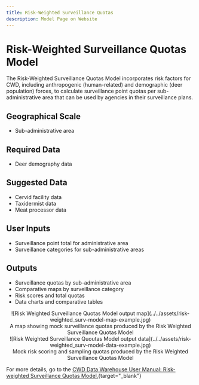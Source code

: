 ```yaml
---
title: Risk-Weighted Surveillance Quotas
description: Model Page on Website
---
```


# Risk-Weighted Surveillance Quotas Model

The Risk-Weighted Surveillance Quotas Model incorporates risk factors for CWD, including anthropogenic (human-related) and demographic (deer population) forces, to calculate surveillance point quotas per sub-administrative area that can be used by agencies in their surveillance plans.

## Geographical Scale
* Sub-administrative area

## Required Data
* Deer demography data

## Suggested Data
* Cervid facility data
* Taxidermist data
* Meat processor data

## User Inputs
* Surveillance point total for administrative area 
* Surveillance categories for sub-administrative areas

## Outputs
* Surveillance quotas by sub-administrative area
* Comparative maps by surveillance category
* Risk scores and total quotas
* Data charts and comparative tables


<center>![Risk Weighted Surveillance Quotas Model output map](../../assets/risk-weighted_surv-model-map-example.jpg)
<figcaption>A map showing mock surveillance quotas produced by the Risk Weighted Surveillance Quotas Model</figcaption></center>

<center>![Risk Weighted Surveillance Quoutas Model output data](../../assets/risk-weighted_surv-model-data-example.jpg)
<figcaption>Mock risk scoring and sampling quotas produced by the Risk Weighted Surveillance Quotas Model</figcaption></center>



For more details, go to the [CWD Data Warehouse User Manual:  Risk-weighted Surveillance Quotas Model.](https://pages.github.coecis.cornell.edu/CWHL/CWD-Data-Warehouse/risk-weighted-surveillance-quotas.html){target="_blank"}



